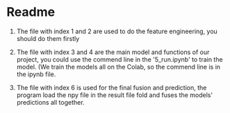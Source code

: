 
# Readme

1. The file with index 1 and 2 are used to do the feature engineering, you should do them firstly

2. The file with index 3 and 4 are the main model and functions of our project, you could use the commend line in the '5_run.ipynb' to train the model. (We train the models all on the Colab, so the commend line is in the ipynb file.

3. The file with index 6 is used for the final fusion and prediction, the program load the npy file in the result file fold and fuses the models' predictions all together.


